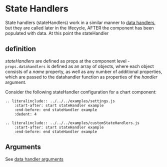 # State Handlers
State handlers (stateHandlers) work in a similar manner to [data handlers](vdatahandlers), but they are called later in the lifecycle, AFTER the component has been populated with data. At this point the stateHandler 

## definition
*stateHandlers* are defined as props at the component level - `props.datahandlers` is defined as an array of objects, where each object consists of a *name* property, as well as any number of additional properties, which are passed to the datahandler function as properties of the *handler* argument.

Consider the following stateHandler configuration for a chart component:

```eval_rst
.. literalinclude:: ../../../examples/settings.js
    :start-after: start stateHandler example
    :end-before: end stateHandler example
    :dedent: 4
```


```eval_rst
.. literalinclude:: ../../../examples/customStateHandlers.js
    :start-after: start stateHandler example
    :end-before: end stateHandler example
```

## Arguments
See [data handler arguments](datahandlers#arguments)

